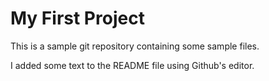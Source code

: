 # My First Project 

This is a sample git repository containing some sample files.

I added some text to the README file using Github's editor.
